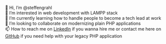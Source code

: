 👋 Hi, I’m @steffengrahl<br>
👀 I’m interested in web development with LAMPP stack<br>
🌱 I’m currently learning how to handle people to become a tech lead at work<br>
💞️ I’m looking to collaborate on modernizing plain PHP applications<br>
📫 How to reach me on [LinkedIn](https://linkedin.com/in/steffengrahl) if you wanna hire me or contact me here on [GitHub](https://github.com/steffengrahl) if you need help with your legacy PHP application<br>

<!---
steffengrahl/steffengrahl is a ✨ special ✨ repository because its `README.md` (this file) appears on your GitHub profile.
You can click the Preview link to take a look at your changes.
--->
